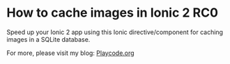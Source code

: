 # How to cache images in Ionic 2 RC0
Speed up your Ionic 2 app using this Ionic directive/component for caching images in a SQLite database.

For more, please visit my blog: [Playcode.org](https://playcode.org)